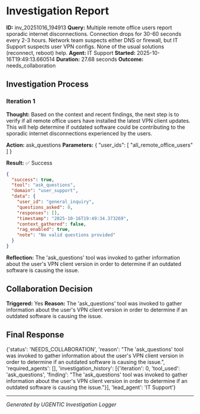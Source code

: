 # Investigation Report

**ID:** inv_20251016_194913
**Query:** Multiple remote office users report sporadic internet disconnections. Connection drops for 30-60 seconds every 2-3 hours. Network team suspects either DNS or firewall, but IT Support suspects user VPN configs. None of the usual solutions (reconnect, reboot) help.
**Agent:** IT Support
**Started:** 2025-10-16T19:49:13.660514
**Duration:** 27.68 seconds
**Outcome:** needs_collaboration

## Investigation Process

### Iteration 1

**Thought:** Based on the context and recent findings, the next step is to verify if all remote office users have installed the latest VPN client updates. This will help determine if outdated software could be contributing to the sporadic internet disconnections experienced by the users.

**Action:** ask_questions
**Parameters:** {
  "user_ids": [
    "all_remote_office_users"
  ]
}

**Result:** ✅ Success
```json
{
  "success": true,
  "tool": "ask_questions",
  "domain": "user_support",
  "data": {
    "user_id": "general_inquiry",
    "questions_asked": 0,
    "responses": [],
    "timestamp": "2025-10-16T19:49:34.373269",
    "context_gathered": false,
    "rag_enabled": true,
    "note": "No valid questions provided"
  }
}
```

**Reflection:** The 'ask_questions' tool was invoked to gather information about the user's VPN client version in order to determine if an outdated software is causing the issue.

## Collaboration Decision

**Triggered:** Yes
**Reason:** The 'ask_questions' tool was invoked to gather information about the user's VPN client version in order to determine if an outdated software is causing the issue.

## Final Response

{'status': 'NEEDS_COLLABORATION', 'reason': "The 'ask_questions' tool was invoked to gather information about the user's VPN client version in order to determine if an outdated software is causing the issue.", 'required_agents': [], 'investigation_history': [{'iteration': 0, 'tool_used': 'ask_questions', 'finding': "The 'ask_questions' tool was invoked to gather information about the user's VPN client version in order to determine if an outdated software is causing the issue."}], 'lead_agent': 'IT Support'}

---
*Generated by UGENTIC Investigation Logger*
